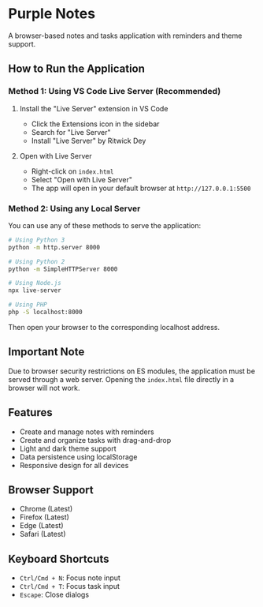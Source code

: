 # Purple Notes

A browser-based notes and tasks application with reminders and theme support.

## How to Run the Application

### Method 1: Using VS Code Live Server (Recommended)
1. Install the "Live Server" extension in VS Code
   - Click the Extensions icon in the sidebar
   - Search for "Live Server"
   - Install "Live Server" by Ritwick Dey

2. Open with Live Server
   - Right-click on `index.html`
   - Select "Open with Live Server"
   - The app will open in your default browser at `http://127.0.0.1:5500`

### Method 2: Using any Local Server
You can use any of these methods to serve the application:

```bash
# Using Python 3
python -m http.server 8000

# Using Python 2
python -m SimpleHTTPServer 8000

# Using Node.js
npx live-server

# Using PHP
php -S localhost:8000
```

Then open your browser to the corresponding localhost address.

## Important Note
Due to browser security restrictions on ES modules, the application must be served through a web server. Opening the `index.html` file directly in a browser will not work.

## Features
- Create and manage notes with reminders
- Create and organize tasks with drag-and-drop
- Light and dark theme support
- Data persistence using localStorage
- Responsive design for all devices

## Browser Support
- Chrome (Latest)
- Firefox (Latest)
- Edge (Latest)
- Safari (Latest)

## Keyboard Shortcuts
- `Ctrl/Cmd + N`: Focus note input
- `Ctrl/Cmd + T`: Focus task input
- `Escape`: Close dialogs